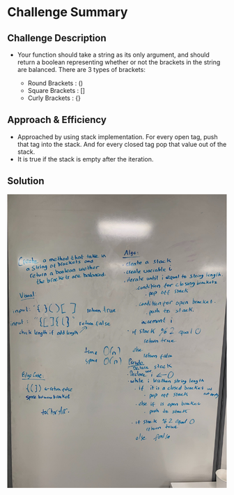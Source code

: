 # Challenge Summary
<!-- Short summary or background information -->

## Challenge Description
<!-- Description of the challenge -->
* Your function should take a string as its only argument, and should return a boolean representing whether or not the brackets in the string are balanced. There are 3 types of brackets:

    * Round Brackets : ()
    * Square Brackets : []
    * Curly Brackets : {}
## Approach & Efficiency
<!-- What approach did you take? Why? What is the Big O space/time for this approach? -->
* Approached by using stack implementation. For every open tag, push that tag into the stack. And for every closed tag pop that value out of the stack.
* It is true if the stack is empty after the iteration.
## Solution
<!-- Embedded whiteboard image -->
![](../../../../../assets/bracket-validation.jpg)
